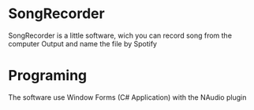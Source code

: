 # SongRecorder
SongRecorder is a little software, wich you can record song from the computer Output and name the file by Spotify
# Programing
The software use Window Forms (C# Application) with the NAudio plugin

